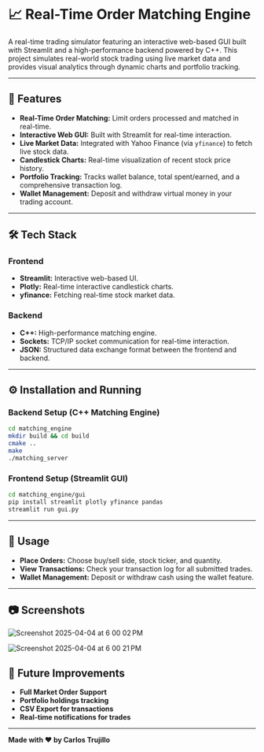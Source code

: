 # 📈 Real-Time Order Matching Engine

A real-time trading simulator featuring an interactive web-based GUI built with Streamlit and a high-performance backend powered by C++. This project simulates real-world stock trading using live market data and provides visual analytics through dynamic charts and portfolio tracking.

---

## 🚀 Features

- **Real-Time Order Matching:** Limit orders processed and matched in real-time.
- **Interactive Web GUI:** Built with Streamlit for real-time interaction.
- **Live Market Data:** Integrated with Yahoo Finance (via `yfinance`) to fetch live stock data.
- **Candlestick Charts:** Real-time visualization of recent stock price history.
- **Portfolio Tracking:** Tracks wallet balance, total spent/earned, and a comprehensive transaction log.
- **Wallet Management:** Deposit and withdraw virtual money in your trading account.

---

## 🛠 Tech Stack

### Frontend
- **Streamlit:** Interactive web-based UI.
- **Plotly:** Real-time interactive candlestick charts.
- **yfinance:** Fetching real-time stock market data.

### Backend
- **C++:** High-performance matching engine.
- **Sockets:** TCP/IP socket communication for real-time interaction.
- **JSON:** Structured data exchange format between the frontend and backend.

---

## ⚙️ Installation and Running

### Backend Setup (C++ Matching Engine)

```bash
cd matching_engine
mkdir build && cd build
cmake ..
make
./matching_server
```

### Frontend Setup (Streamlit GUI)

```bash
cd matching_engine/gui
pip install streamlit plotly yfinance pandas
streamlit run gui.py
```

---

## 📌 Usage

- **Place Orders:** Choose buy/sell side, stock ticker, and quantity.
- **View Transactions:** Check your transaction log for all submitted trades.
- **Wallet Management:** Deposit or withdraw cash using the wallet feature.

---

## 📷 Screenshots
![Screenshot 2025-04-04 at 6 00 02 PM](https://github.com/user-attachments/assets/ca81be8e-177b-46b4-b9d5-ace8b48e5f3b)

![Screenshot 2025-04-04 at 6 00 21 PM](https://github.com/user-attachments/assets/7f05d159-bd86-4f0d-8bca-ac8d000836be)




## 🚧 Future Improvements

- **Full Market Order Support**
- **Portfolio holdings tracking**
- **CSV Export for transactions**
- **Real-time notifications for trades**

---

**Made with ❤️ by Carlos Trujillo**
